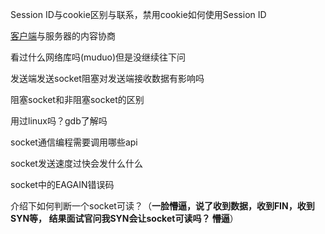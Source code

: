 Session ID与cookie区别与联系，禁用cookie如何使用Session ID

[客户端](https://www.nowcoder.com/jump/super-jump/word?word=客户端)与服务器的内容协商

看过什么网络库吗(muduo)但是没继续往下问



 发送端发送socket阻塞对发送端接收数据有影响吗

阻塞socket和非阻塞socket的区别

用过linux吗？gdb了解吗

socket通信编程需要调用哪些api

socket发送速度过快会发什么什么

socket中的EAGAIN错误码

介绍下如何判断一个socket可读？（**一脸懵逼，说了收到数据，收到FIN，收到SYN等， 结果面试官问我SYN会让socket可读吗？ 懵逼**）

